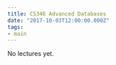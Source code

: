 ```yaml
---
title: CS346 Advanced Databases
date: "2017-10-03T12:00:00.000Z"
tags:
- main
---
```


No lectures yet.
